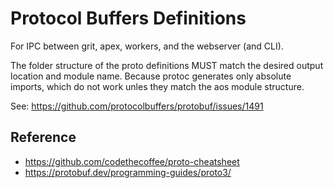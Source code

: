 # Protocol Buffers Definitions

For IPC between grit, apex, workers, and the webserver (and CLI).

The folder structure of the proto definitions MUST match the desired output location and module name. Because protoc generates only absolute imports, which do not work unles they match the aos module structure.

See: https://github.com/protocolbuffers/protobuf/issues/1491

## Reference

- https://github.com/codethecoffee/proto-cheatsheet
- https://protobuf.dev/programming-guides/proto3/